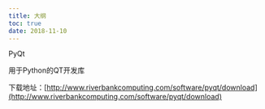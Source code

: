 ```yaml
---
title: 大纲
toc: true
date: 2018-11-10
---
```


PyQt


用于Python的QT开发库

下载地址：[http://www.riverbankcomputing.com/software/pyqt/download](http://www.riverbankcomputing.com/software/pyqt/download)
